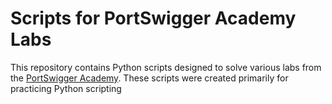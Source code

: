 # Scripts for PortSwigger Academy Labs

This repository contains Python scripts designed to solve various labs from the [PortSwigger Academy](https://portswigger.net/web-security). These scripts were created primarily for practicing Python scripting

